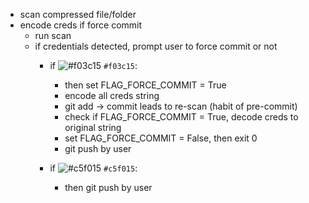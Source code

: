 - scan compressed file/folder
- encode creds if force commit
  - run scan
  - if credentials detected, prompt user to force commit or not
    - if ![#f03c15](https://via.placeholder.com/15/f03c15/000000?text=yes) `#f03c15`:
      - then set FLAG_FORCE_COMMIT = True
      - encode all creds string
      - git add -> commit leads to re-scan (habit of pre-commit)
      - check if FLAG_FORCE_COMMIT = True, decode creds to original string
      - set FLAG_FORCE_COMMIT = False, then exit 0
      - git push by user

    - if ![#c5f015](https://via.placeholder.com/15/c5f015/000000?text=no) `#c5f015`:
      - then git push by user